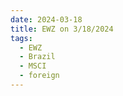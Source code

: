 ```yaml
---
date: 2024-03-18
title: EWZ on 3/18/2024
tags: 
  - EWZ
  - Brazil
  - MSCI
  - foreign
---
```

<div class="post">
<snapshot-grid 
    :reports="['2024/03/15/CTA/EWZ', '2024/03/18/CTA/EWZ', '2024/03/18/MTP/EWZ']"
    chart="2024/03/18/Chart/EWZ"
/>
<p>

</p>
<p>

</p>
</div>